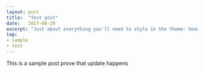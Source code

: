 ```yaml
---
layout: post
title:  "Test post"
date:   2017-08-20
excerpt: "Just about everything you'll need to style in the theme: headings, paragraphs, blockquotes, tables, code blocks, and more."
tag:
- sample
- test
---
```

This is a sample post
prove that update happens
